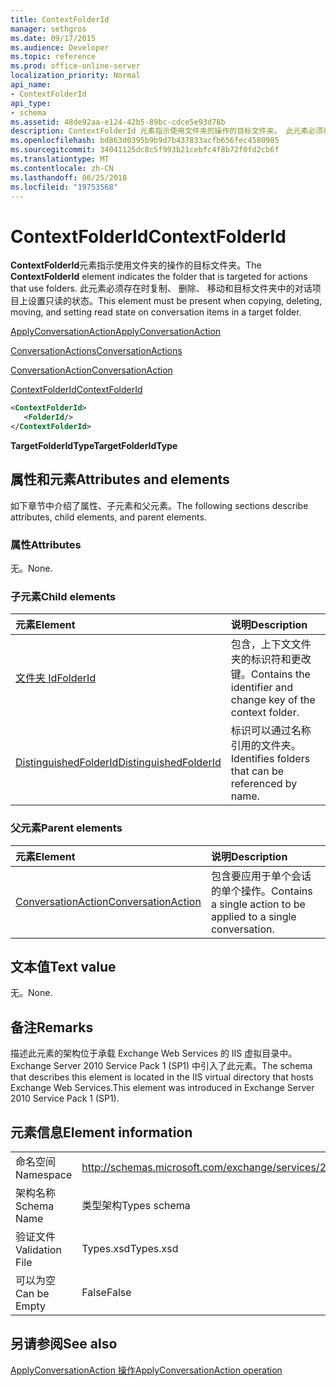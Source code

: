 ```yaml
---
title: ContextFolderId
manager: sethgros
ms.date: 09/17/2015
ms.audience: Developer
ms.topic: reference
ms.prod: office-online-server
localization_priority: Normal
api_name:
- ContextFolderId
api_type:
- schema
ms.assetid: 48de92aa-e124-42b5-89bc-cdce5e93d78b
description: ContextFolderId 元素指示使用文件夹的操作的目标文件夹。 此元素必须存在时复制、 删除、 移动和目标文件夹中的对话项目上设置只读的状态。
ms.openlocfilehash: bd863d0395b9b9d7b437833acfb656fec4580985
ms.sourcegitcommit: 34041125dc8c5f993b21cebfc4f8b72f0fd2cb6f
ms.translationtype: MT
ms.contentlocale: zh-CN
ms.lasthandoff: 06/25/2018
ms.locfileid: "19753568"
---
```

# <a name="contextfolderid"></a><span data-ttu-id="2c354-104">ContextFolderId</span><span class="sxs-lookup"><span data-stu-id="2c354-104">ContextFolderId</span></span>

<span data-ttu-id="2c354-105">**ContextFolderId**元素指示使用文件夹的操作的目标文件夹。</span><span class="sxs-lookup"><span data-stu-id="2c354-105">The **ContextFolderId** element indicates the folder that is targeted for actions that use folders.</span></span> <span data-ttu-id="2c354-106">此元素必须存在时复制、 删除、 移动和目标文件夹中的对话项目上设置只读的状态。</span><span class="sxs-lookup"><span data-stu-id="2c354-106">This element must be present when copying, deleting, moving, and setting read state on conversation items in a target folder.</span></span> 
  
[<span data-ttu-id="2c354-107">ApplyConversationAction</span><span class="sxs-lookup"><span data-stu-id="2c354-107">ApplyConversationAction</span></span>](applyconversationaction.md)
  
[<span data-ttu-id="2c354-108">ConversationActions</span><span class="sxs-lookup"><span data-stu-id="2c354-108">ConversationActions</span></span>](conversationactions.md)
  
[<span data-ttu-id="2c354-109">ConversationAction</span><span class="sxs-lookup"><span data-stu-id="2c354-109">ConversationAction</span></span>](conversationaction.md)
  
[<span data-ttu-id="2c354-110">ContextFolderId</span><span class="sxs-lookup"><span data-stu-id="2c354-110">ContextFolderId</span></span>](contextfolderid.md)
  
```XML
<ContextFolderId>
   <FolderId/>
</ContextFolderId>
```

 <span data-ttu-id="2c354-111">**TargetFolderIdType**</span><span class="sxs-lookup"><span data-stu-id="2c354-111">**TargetFolderIdType**</span></span>
## <a name="attributes-and-elements"></a><span data-ttu-id="2c354-112">属性和元素</span><span class="sxs-lookup"><span data-stu-id="2c354-112">Attributes and elements</span></span>

<span data-ttu-id="2c354-113">如下章节中介绍了属性、子元素和父元素。</span><span class="sxs-lookup"><span data-stu-id="2c354-113">The following sections describe attributes, child elements, and parent elements.</span></span>
  
### <a name="attributes"></a><span data-ttu-id="2c354-114">属性</span><span class="sxs-lookup"><span data-stu-id="2c354-114">Attributes</span></span>

<span data-ttu-id="2c354-115">无。</span><span class="sxs-lookup"><span data-stu-id="2c354-115">None.</span></span>
  
### <a name="child-elements"></a><span data-ttu-id="2c354-116">子元素</span><span class="sxs-lookup"><span data-stu-id="2c354-116">Child elements</span></span>

|<span data-ttu-id="2c354-117">**元素**</span><span class="sxs-lookup"><span data-stu-id="2c354-117">**Element**</span></span>|<span data-ttu-id="2c354-118">**说明**</span><span class="sxs-lookup"><span data-stu-id="2c354-118">**Description**</span></span>|
|:-----|:-----|
|[<span data-ttu-id="2c354-119">文件夹 Id</span><span class="sxs-lookup"><span data-stu-id="2c354-119">FolderId</span></span>](folderid.md) <br/> |<span data-ttu-id="2c354-120">包含，上下文文件夹的标识符和更改键。</span><span class="sxs-lookup"><span data-stu-id="2c354-120">Contains the identifier and change key of the context folder.</span></span>  <br/> |
|[<span data-ttu-id="2c354-121">DistinguishedFolderId</span><span class="sxs-lookup"><span data-stu-id="2c354-121">DistinguishedFolderId</span></span>](distinguishedfolderid.md) <br/> |<span data-ttu-id="2c354-122">标识可以通过名称引用的文件夹。</span><span class="sxs-lookup"><span data-stu-id="2c354-122">Identifies folders that can be referenced by name.</span></span>  <br/> |
   
### <a name="parent-elements"></a><span data-ttu-id="2c354-123">父元素</span><span class="sxs-lookup"><span data-stu-id="2c354-123">Parent elements</span></span>

|<span data-ttu-id="2c354-124">**元素**</span><span class="sxs-lookup"><span data-stu-id="2c354-124">**Element**</span></span>|<span data-ttu-id="2c354-125">**说明**</span><span class="sxs-lookup"><span data-stu-id="2c354-125">**Description**</span></span>|
|:-----|:-----|
|[<span data-ttu-id="2c354-126">ConversationAction</span><span class="sxs-lookup"><span data-stu-id="2c354-126">ConversationAction</span></span>](conversationaction.md) <br/> |<span data-ttu-id="2c354-127">包含要应用于单个会话的单个操作。</span><span class="sxs-lookup"><span data-stu-id="2c354-127">Contains a single action to be applied to a single conversation.</span></span>  <br/> |
   
## <a name="text-value"></a><span data-ttu-id="2c354-128">文本值</span><span class="sxs-lookup"><span data-stu-id="2c354-128">Text value</span></span>

<span data-ttu-id="2c354-129">无。</span><span class="sxs-lookup"><span data-stu-id="2c354-129">None.</span></span>
  
## <a name="remarks"></a><span data-ttu-id="2c354-130">备注</span><span class="sxs-lookup"><span data-stu-id="2c354-130">Remarks</span></span>

<span data-ttu-id="2c354-131">描述此元素的架构位于承载 Exchange Web Services 的 IIS 虚拟目录中。Exchange Server 2010 Service Pack 1 (SP1) 中引入了此元素。</span><span class="sxs-lookup"><span data-stu-id="2c354-131">The schema that describes this element is located in the IIS virtual directory that hosts Exchange Web Services.This element was introduced in Exchange Server 2010 Service Pack 1 (SP1).</span></span>
  
## <a name="element-information"></a><span data-ttu-id="2c354-132">元素信息</span><span class="sxs-lookup"><span data-stu-id="2c354-132">Element information</span></span>

|||
|:-----|:-----|
|<span data-ttu-id="2c354-133">命名空间</span><span class="sxs-lookup"><span data-stu-id="2c354-133">Namespace</span></span>  <br/> |http://schemas.microsoft.com/exchange/services/2006/types  <br/> |
|<span data-ttu-id="2c354-134">架构名称</span><span class="sxs-lookup"><span data-stu-id="2c354-134">Schema Name</span></span>  <br/> |<span data-ttu-id="2c354-135">类型架构</span><span class="sxs-lookup"><span data-stu-id="2c354-135">Types schema</span></span>  <br/> |
|<span data-ttu-id="2c354-136">验证文件</span><span class="sxs-lookup"><span data-stu-id="2c354-136">Validation File</span></span>  <br/> |<span data-ttu-id="2c354-137">Types.xsd</span><span class="sxs-lookup"><span data-stu-id="2c354-137">Types.xsd</span></span>  <br/> |
|<span data-ttu-id="2c354-138">可以为空</span><span class="sxs-lookup"><span data-stu-id="2c354-138">Can be Empty</span></span>  <br/> |<span data-ttu-id="2c354-139">False</span><span class="sxs-lookup"><span data-stu-id="2c354-139">False</span></span>  <br/> |
   
## <a name="see-also"></a><span data-ttu-id="2c354-140">另请参阅</span><span class="sxs-lookup"><span data-stu-id="2c354-140">See also</span></span>



[<span data-ttu-id="2c354-141">ApplyConversationAction 操作</span><span class="sxs-lookup"><span data-stu-id="2c354-141">ApplyConversationAction operation</span></span>](applyconversationaction-operation.md)

